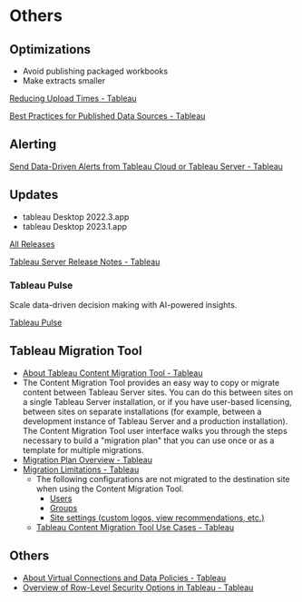 # Others

## Optimizations

- Avoid publishing packaged workbooks
- Make extracts smaller

[Reducing Upload Times - Tableau](https://help.tableau.com/current/pro/desktop/en-us/perf_reduce_upload_times.htm)

[Best Practices for Published Data Sources - Tableau](https://help.tableau.com/current/pro/desktop/en-us/publish_datasources_about.htm)

## Alerting

[Send Data-Driven Alerts from Tableau Cloud or Tableau Server - Tableau](https://help.tableau.com/current/pro/desktop/en-us/data_alerts.htm)

## Updates

- tableau Desktop 2022.3.app
- tableau Desktop 2023.1.app

[All Releases](https://www.tableau.com/products/all-features)

[Tableau Server Release Notes - Tableau](https://help.tableau.com/current/server/en-us/whatsnew_server.htm)

### Tableau Pulse

Scale data-driven decision making with AI-powered insights.

[Tableau Pulse](https://www.tableau.com/products/tableau-pulse)

## Tableau Migration Tool

- [About Tableau Content Migration Tool - Tableau](https://help.tableau.com/current/server/en-us/cmt-intro.htm)
- The Content Migration Tool provides an easy way to copy or migrate content between Tableau Server sites. You can do this between sites on a single Tableau Server installation, or if you have user-based licensing, between sites on separate installations (for example, between a development instance of Tableau Server and a production installation). The Content Migration Tool user interface walks you through the steps necessary to build a "migration plan" that you can use once or as a template for multiple migrations.
- [Migration Plan Overview - Tableau](https://help.tableau.com/current/server/en-us/cmt-depl_plan_overview.htm)
- [Migration Limitations - Tableau](https://help.tableau.com/current/server/en-us/cmt-migration_limitations.htm)
	- The following configurations are not migrated to the destination site when using the Content Migration Tool.
		- [Users](https://help.tableau.com/current/server/en-us/users_add.htm)
		- [Groups](https://help.tableau.com/current/server/en-us/users_add_group.htm)
		- [Site settings (custom logos, view recommendations, etc.)](https://help.tableau.com/current/server/en-us/sites_add.htm)
	- [Tableau Content Migration Tool Use Cases - Tableau](https://help.tableau.com/current/server/en-us/cmt-use-cases.htm#cmt-use-cases)

## Others

- [About Virtual Connections and Data Policies - Tableau](https://help.tableau.com/current/online/en-us/dm_vconn_overview.htm)
- [Overview of Row-Level Security Options in Tableau - Tableau](https://help.tableau.com/current/server/en-us/rls_options_overview.htm)
